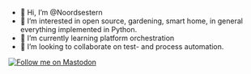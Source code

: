<!--<img src="RoboCon-Helsinki-2023-Github-Presenter.png"/>-->

- 👋 Hi, I’m @Noordsestern
- 👀 I’m interested in open source, gardening, smart home, in general everything implemented in Python.
- 🌱 I’m currently learning platform orchestration
- 💞️ I’m looking to collaborate on test- and process automation.

[![Follow me on Mastodon](https://img.shields.io/badge/dynamic/json?label=Mastodon&query=totalItems&url=https%3A%2F%2Ffosstodon.org%2Fusers%2Fnoordsestern%2Ffollowers.json&logo=mastodon&style=flat-square)](https://fosstodon.org/@noordsestern)
